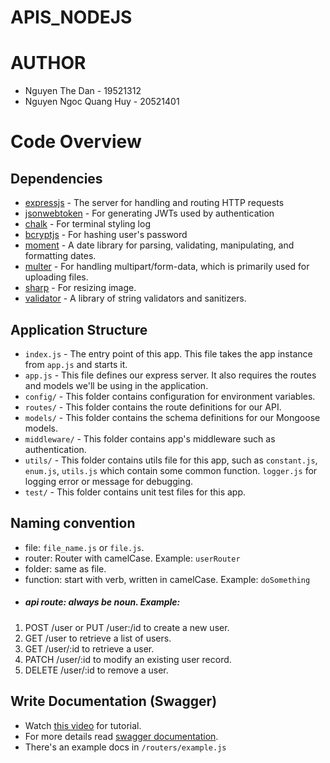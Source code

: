 # APIS_NODEJS
# AUTHOR
- Nguyen The Dan - 19521312  
- Nguyen Ngoc Quang Huy - 20521401  
# Code Overview

## Dependencies

- [expressjs](https://github.com/expressjs/express) - The server for handling and routing HTTP requests
- [jsonwebtoken](https://github.com/auth0/node-jsonwebtoken) - For generating JWTs used by authentication
- [chalk](https://www.npmjs.com/package/chalk) - For terminal styling log
- [bcryptjs](https://www.npmjs.com/package/bcryptjs) - For hashing user's password
- [moment](https://www.npmjs.com/package/moment) - A date library for parsing, validating, manipulating, and formatting dates.
- [multer](https://www.npmjs.com/package/multer) - For handling multipart/form-data, which is primarily used for uploading files.
- [sharp](https://www.npmjs.com/package/sharp) - For resizing image.
- [validator](https://www.npmjs.com/package/validator) - A library of string validators and sanitizers.

## Application Structure

- `index.js` - The entry point of this app. This file takes the app instance from `app.js` and starts it.
- `app.js` - This file defines our express server. It also requires the routes and models we'll be using in the application.
- `config/` - This folder contains configuration for environment variables.
- `routes/` - This folder contains the route definitions for our API.
- `models/` - This folder contains the schema definitions for our Mongoose models.
- `middleware/` - This folder contains app's middleware such as authentication.
- `utils/` - This folder contains utils file for this app, such as `constant.js`, `enum.js`, `utils.js` which contain some common function. `logger.js` for logging error or message for debugging.
- `test/` - This folder contains unit test files for this app.

## Naming convention

- file: `file_name.js` or `file.js`.
- router: <noun>Router with camelCase. Example: `userRouter`
- folder: same as file.
- function: start with verb, written in camelCase. Example: `doSomething`
- ##### api route: always be noun. Example:

1. POST /user or PUT /user:/id to create a new user.
2. GET /user to retrieve a list of users.
3. GET /user/:id to retrieve a user.
4. PATCH /user/:id to modify an existing user record.
5. DELETE /user/:id to remove a user.

## Write Documentation (Swagger)

- Watch [this video](https://www.youtube.com/watch?v=S8kmHtQeflo) for tutorial.
- For more details read [swagger documentation](https://swagger.io/docs/specification/basic-structure/).
- There's an example docs in `/routers/example.js`
